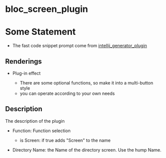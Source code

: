 # bloc_screen_plugin

# Some Statement

- The fast code snippet prompt come from [intellij_generator_plugin](https://github.com/felangel/bloc/blob/master/extensions/intellij/intellij_generator_plugin/src/main/resources/liveTemplates/Bloc.xml)

## Renderings

- Plug-in effect

   - There are some optional functions, so make it into a multi-button style 
   - you can operate according to your own needs

## Description

The description of the plugin

- Function: Function selection
    - is Screen: if true adds "Screen" to the name

- Directory Name: the Name of the directory screen. Use the hump Name.
